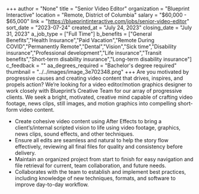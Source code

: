 +++
author = "None"
title = "Senior Video Editor"
organization = "Blueprint Interactive"
location = "Remote, District of Columbia"
salary = "$60,000 - $65,000"
link = "https://blueprintinteractive.com/jobs/senior-video-editor"
sort_date = "2023-07-24"
created_at = "July 24, 2023"
closing_date = "July 31, 2023"
a_job_type = ["Full Time"]
b_benefits = ["General Benefits","Health Insurance","Paid Vacation","Remote During COVID","Permanently Remote","Dental","Vision","Sick time","Disability insurance","Professional development","Life insurance","Transit benefits","Short-term disability insurance","Long-term disability insurance"]
c_feedback = ""
aa_degrees_required = "Bachelor's degree required"
thumbnail = "../../images/image_3e702348.png"
+++
Are you motivated by progressive causes and creating video content that drives, inspires, and propels action? We’re looking for a video editor/motion graphics designer to work closely with Blueprint’s Creative Team for our array of progressive clients. We seek a bright, motivated, creative mind capable of crafting video footage, news clips, still images, and motion graphics into compelling short-form video content.
- Create cohesive video content using After Effects to bring a client’s/internal scripted vision to life using video footage, graphics, news clips, sound effects, and other techniques.
- Ensure all edits are seamless and natural to help the story flow effectively, reviewing all final files for quality and consistency before delivery.
- Maintain an organized project from start to finish for easy navigation and file retrieval for current, team collaboration, and future needs.
- Collaborates with the team to establish and implement best practices, including knowledge of new techniques, formats, and software to improve day-to-day workflow.
